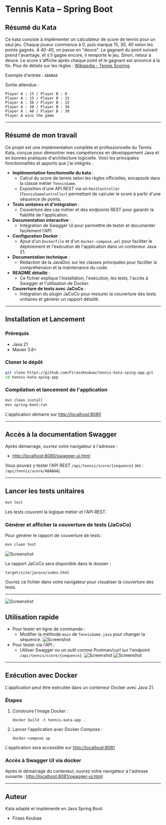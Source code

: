# Tennis Kata – Spring Boot

## Résumé du Kata

Ce kata consiste à implémenter un calculateur de score de tennis pour un seul jeu. Chaque joueur commence à 0, puis marque 15, 30, 40 selon les points gagnés. À 40-40, on passe en "deuce". Le gagnant du point suivant prend l'avantage, et s'il gagne encore, il remporte le jeu. Sinon, retour à deuce. Le score s'affiche après chaque point et le gagnant est annoncé à la fin. Plus de détails sur les règles : [Wikipedia - Tennis Scoring](http://en.wikipedia.org/wiki/Tennis#Scoring).

Exemple d'entrée : `ABABAA`

Sortie attendue :
```
Player A : 15 / Player B : 0
Player A : 15 / Player B : 15
Player A : 30 / Player B : 15
Player A : 30 / Player B : 30
Player A : 40 / Player B : 30
Player A wins the game
```

---

## Résumé de mon travail

Ce projet est une implémentation complète et professionnelle du Tennis Kata, conçue pour démontrer mes compétences en développement Java et en bonnes pratiques d'architecture logicielle. Voici les principales fonctionnalités et apports que j'ai intégrés :

- **Implémentation fonctionnelle du kata** :
  - Calcul du score de tennis selon les règles officielles, encapsulé dans la classe métier `TennisGame`.
  - Exposition d'une API REST via un `RestController` (`TennisGameController`) permettant de calculer le score à partir d'une séquence de points.
- **Tests unitaires et d'intégration** :
  - Couverture des cas métier et des endpoints REST pour garantir la fiabilité de l'application.
- **Documentation interactive** :
  - Intégration de Swagger UI pour permettre de tester et documenter facilement l'API.
- **Configuration Docker** :
  - Ajout d'un `Dockerfile` et d'un `docker-compose.yml` pour faciliter le déploiement et l'exécution de l'application dans un conteneur Java 21.
- **Documentation technique** :
  - Rédaction de la JavaDoc sur les classes principales pour faciliter la compréhension et la maintenance du code.
- **README détaillé** :
  - Ce fichier explique l'installation, l'exécution, les tests, l'accès à Swagger et l'utilisation de Docker.
- **Couverture de tests avec JaCoCo** :
  - Intégration du plugin JaCoCo pour mesurer la couverture des tests unitaires et générer un rapport détaillé.
  
---

## Installation et Lancement

### Prérequis
- Java 21
- Maven 3.8+

### Cloner le dépôt
```bash
git clone https://github.com/FirassKoubaa/tennis-kata-sping-app.git
cd tennis-kata-sping-app
```

### Compilation et lancement de l'application
```bash
mvn clean install
mvn spring-boot:run
```

L'application démarre sur [http://localhost:8080](http://localhost:8080)

---

## Accès à la documentation Swagger

Après démarrage, ouvrez votre navigateur à l'adresse :

- [http://localhost:8080/swagger-ui.html](http://localhost:8080/swagger-ui.html)

Vous pouvez y tester l'API REST `/api/tennis/score/{sequence}` (ex : `/api/tennis/score/ABABAA`).

---

## Lancer les tests unitaires

```bash
mvn test
```

Les tests couvrent la logique métier et l'API REST.

### Générer et afficher la couverture de tests (JaCoCo)

Pour générer le rapport de couverture de tests :

```bash
mvn clean test
```
![Screenshot](src/main/resources/static/unitests.png)

Le rapport JaCoCo sera disponible dans le dossier :
```
target/site/jacoco/index.html
```
Ouvrez ce fichier dans votre navigateur pour visualiser la couverture des tests.

---
![Screenshot](src/main/resources/static/coverage.png)

## Utilisation rapide

- Pour tester en ligne de commande :
  - Modifier la méthode `main` de `TennisGame.java` pour changer la séquence.
    ![Screenshot](src/main/resources/static/tennisGame.png)
- Pour tester via l'API :
  - Utiliser Swagger ou un outil comme Postman/curl sur l'endpoint `/api/tennis/score/{sequence}`.
    ![Screenshot](src/main/resources/static/swagger.png)
    ![Screenshot](src/main/resources/static/testsequenceswagger.png)


---

## Exécution avec Docker

L'application peut être exécutée dans un conteneur Docker avec Java 21.

### Étapes
1. Construire l'image Docker :
   ```
   docker build -t tennis-kata-app .
   ```
2. Lancer l'application avec Docker Compose :
   ```
   docker-compose up
   ```

L'application sera accessible sur [http://localhost:8081](http://localhost:8081)

### Accès à Swagger UI via docker
Après le démarrage du conteneur, ouvrez votre navigateur à l'adresse suivante :
[http://localhost:8081/swagger-ui.html](http://localhost:8081/swagger-ui.html)

---

## Auteur

Kata adapté et implémenté en Java Spring Boot.
- Firass Koubaa